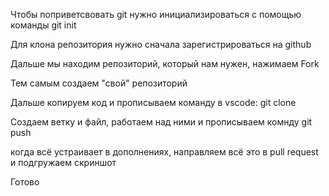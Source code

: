 Чтобы поприветсвовать git нужно инициализироваться с помощью команды git init

Для клона репозитория нужно сначала зарегистрироваться на github

Дальше мы находим репозиторий, который нам нужен, нажимаем Fork

Тем самым создаем "свой" репозиторий

Дальше копируем код и прописываем команду в vscode: git clone

Создаем ветку и файл, работаем над  ними и прописываем комнду git push

когда всё устраивает в дополнениях, направляем всё это в pull request и подгружаем скриншот

Готово